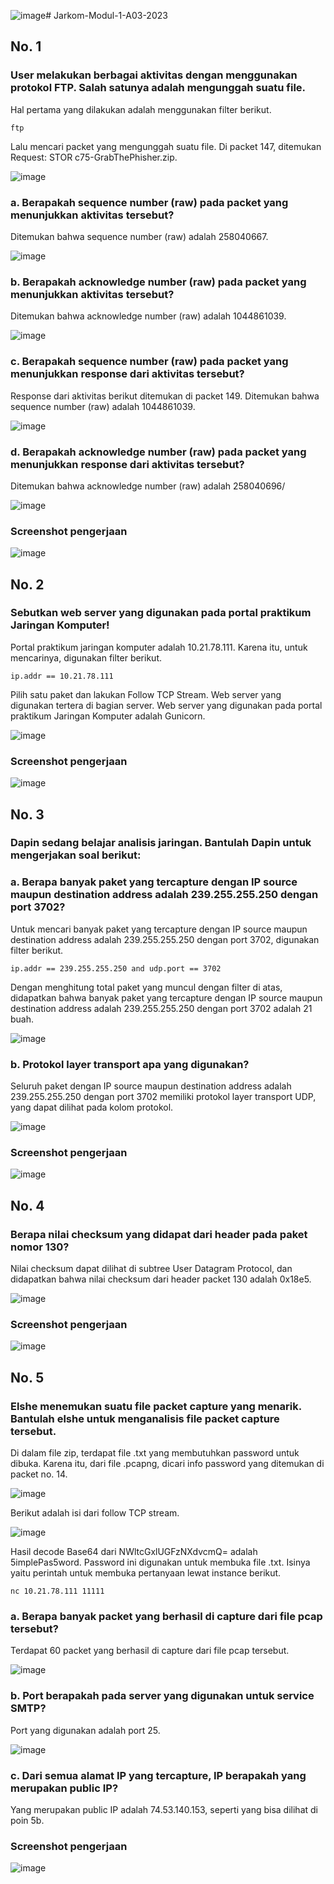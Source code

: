 ![image](https://github.com/kalyanaalk/Jarkom-Modul-1-A03-2023/assets/107338432/fdcf1dce-2291-43b8-81d4-e1c7ea639f26)# Jarkom-Modul-1-A03-2023

## No. 1

### User melakukan berbagai aktivitas dengan menggunakan protokol FTP. Salah satunya adalah mengunggah suatu file.

Hal pertama yang dilakukan adalah menggunakan filter berikut.

```
ftp
```

Lalu mencari packet yang mengunggah suatu file. Di packet 147, ditemukan Request: STOR c75-GrabThePhisher.zip.

![image](https://github.com/kalyanaalk/Jarkom-Modul-1-A03-2023/assets/107338432/fbce19fb-f865-4da1-817f-c70ce539890c)

### a. Berapakah sequence number (raw) pada packet yang menunjukkan aktivitas tersebut? 

Ditemukan bahwa sequence number (raw) adalah 258040667.

![image](https://github.com/kalyanaalk/Jarkom-Modul-1-A03-2023/assets/107338432/ce7899a3-f493-439e-ac28-d58bdd590bda)

### b. Berapakah acknowledge number (raw) pada packet yang menunjukkan aktivitas tersebut? 

Ditemukan bahwa acknowledge number (raw) adalah 1044861039.

![image](https://github.com/kalyanaalk/Jarkom-Modul-1-A03-2023/assets/107338432/799d4956-a422-4ffd-9fe9-0c66fdcf06ab)

### c. Berapakah sequence number (raw) pada packet yang menunjukkan response dari aktivitas tersebut?

Response dari aktivitas berikut ditemukan di packet 149. Ditemukan bahwa sequence number (raw) adalah 1044861039.

![image](https://github.com/kalyanaalk/Jarkom-Modul-1-A03-2023/assets/107338432/d9c8f02a-95f6-44aa-b16d-dc006688318a)

### d. Berapakah acknowledge number (raw) pada packet yang menunjukkan response dari aktivitas tersebut?

Ditemukan bahwa acknowledge number (raw) adalah 258040696/

![image](https://github.com/kalyanaalk/Jarkom-Modul-1-A03-2023/assets/107338432/40d2ec5e-44b9-4c6c-b05b-193c2cfbe71d)

### Screenshot pengerjaan

![image](https://github.com/kalyanaalk/Jarkom-Modul-1-A03-2023/assets/107338432/5caa1298-6122-453b-90c7-a74aa53c80b9)

## No. 2

### Sebutkan web server yang digunakan pada portal praktikum Jaringan Komputer!

Portal praktikum jaringan komputer adalah 10.21.78.111. Karena itu, untuk mencarinya, digunakan filter berikut.

```
ip.addr == 10.21.78.111
```

Pilih satu paket dan lakukan Follow TCP Stream. Web server yang digunakan tertera di bagian server. Web server yang digunakan pada portal praktikum Jaringan Komputer adalah Gunicorn.

![image](https://github.com/kalyanaalk/Jarkom-Modul-1-A03-2023/assets/107338432/5d6a6dac-6cfc-48da-ac22-d75241c31575)

### Screenshot pengerjaan

![image](https://github.com/kalyanaalk/Jarkom-Modul-1-A03-2023/assets/107338432/4b938dcc-665f-4f0d-97f7-4a24c523a6cd)

## No. 3

### Dapin sedang belajar analisis jaringan. Bantulah Dapin untuk mengerjakan soal berikut:

### a. Berapa banyak paket yang tercapture dengan IP source maupun destination address adalah 239.255.255.250 dengan port 3702?

Untuk mencari banyak paket yang tercapture dengan IP source maupun destination address adalah 239.255.255.250 dengan port 3702, digunakan filter berikut.

```
ip.addr == 239.255.255.250 and udp.port == 3702
```

Dengan menghitung total paket yang muncul dengan filter di atas, didapatkan bahwa  banyak paket yang tercapture dengan IP source maupun destination address adalah 239.255.255.250 dengan port 3702 adalah 21 buah.

![image](https://github.com/kalyanaalk/Jarkom-Modul-1-A03-2023/assets/107338432/64b98f3a-3c95-40d4-abc0-bc7d266259b0)

### b. Protokol layer transport apa yang digunakan?

Seluruh paket dengan IP source maupun destination address adalah 239.255.255.250 dengan port 3702 memiliki protokol layer transport UDP, yang dapat dilihat pada kolom protokol.

![image](https://github.com/kalyanaalk/Jarkom-Modul-1-A03-2023/assets/107338432/b1fd30b7-01da-43e4-997b-b625fff72830)

### Screenshot pengerjaan

![image](https://github.com/kalyanaalk/Jarkom-Modul-1-A03-2023/assets/107338432/aff32528-d1de-46ca-8a7a-3c17c6ab444d)

## No. 4

### Berapa nilai checksum yang didapat dari header pada paket nomor 130?

Nilai checksum dapat dilihat di subtree User Datagram Protocol, dan didapatkan bahwa nilai checksum dari header packet 130 adalah 0x18e5.

![image](https://github.com/kalyanaalk/Jarkom-Modul-1-A03-2023/assets/107338432/4e28a257-b05a-4799-a7d6-d2a816c8bca6)

### Screenshot pengerjaan

![image](https://github.com/kalyanaalk/Jarkom-Modul-1-A03-2023/assets/107338432/48dc4744-abbf-4b8c-9107-1f118ab88f6c)

## No. 5

### Elshe menemukan suatu file packet capture yang menarik. Bantulah elshe untuk menganalisis file packet capture tersebut.

Di dalam file zip, terdapat file .txt yang membutuhkan password untuk dibuka. Karena itu, dari file .pcapng, dicari info password yang ditemukan di packet no. 14.

![image](https://github.com/kalyanaalk/Jarkom-Modul-1-A03-2023/assets/107338432/6bcd294e-ba1c-4640-953f-a7f44326a391)

Berikut adalah isi dari follow TCP stream.

![image](https://github.com/kalyanaalk/Jarkom-Modul-1-A03-2023/assets/107338432/07305ed7-a591-47f9-8858-773d2fa13346)

Hasil decode Base64 dari NWltcGxlUGFzNXdvcmQ= adalah 5implePas5word. Password ini digunakan untuk membuka file .txt. Isinya yaitu perintah untuk membuka pertanyaan lewat instance berikut.

```
nc 10.21.78.111 11111
```

### a. Berapa banyak packet yang berhasil di capture dari file pcap tersebut?

Terdapat 60 packet yang berhasil di capture dari file pcap tersebut.

![image](https://github.com/kalyanaalk/Jarkom-Modul-1-A03-2023/assets/107338432/5bdcb740-ea88-445b-8da3-525dc54838ac)

### b. Port berapakah pada server yang digunakan untuk service SMTP?

Port yang digunakan adalah port 25.

![image](https://github.com/kalyanaalk/Jarkom-Modul-1-A03-2023/assets/107338432/a58dbe30-d287-45c4-85b6-79c5e9433934)

### c. Dari semua alamat IP yang tercapture, IP berapakah yang merupakan public IP?

Yang merupakan public IP adalah 74.53.140.153, seperti yang bisa dilihat di poin 5b.

### Screenshot pengerjaan

![image](https://github.com/kalyanaalk/Jarkom-Modul-1-A03-2023/assets/107338432/77843558-371f-4e4e-bf3e-2e104879e0e4)
